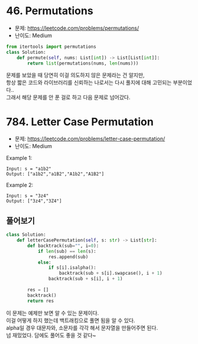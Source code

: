 # 46. Permutations

- 문제: https://leetcode.com/problems/permutations/
- 난이도: Medium

```python
from itertools import permutations
class Solution:
    def permute(self, nums: List[int]) -> List[List[int]]:
        return list(permutations(nums, len(nums)))
```

문제를 보았을 때 당연히 이걸 의도하지 않은 문제라는 건 알지만,  
항상 짧은 코드와 라이브러리를 신뢰하는 나로서는 다시 풀지에 대해 고민되는 부분이었다..  
그래서 해당 문제를 안 푼 걸로 하고 다음 문제로 넘어갔다.

# 784. Letter Case Permutation

- 문제: https://leetcode.com/problems/letter-case-permutation/
- 난이도: Medium

Example 1:

```
Input: s = "a1b2"
Output: ["a1b2","a1B2","A1b2","A1B2"]
```

Example 2:

```
Input: s = "3z4"
Output: ["3z4","3Z4"]
```

## 풀어보기

```python
class Solution:
    def letterCasePermutation(self, s: str) -> List[str]:
        def backtrack(sub="", i=0):
            if len(sub) == len(s):
                res.append(sub)
            else:
                if s[i].isalpha():
                    backtrack(sub + s[i].swapcase(), i + 1)
                backtrack(sub + s[i], i + 1)
                
        res = []
        backtrack()
        return res
```

이 문제는 예제만 보면 알 수 있는 문제이다.  
이걸 어떻게 하지 했는데 백트래킹으로 풀면 됨을 알 수 있다.  
alpha일 경우 대문자와, 소문자를 각각 해서 문자열을 만들어주면 된다.  
넘 재밌었다. 담에도 풀어도 좋을 것 같다~

